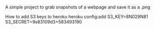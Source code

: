 A simple project to grab snapshots of a webpage and save it as a .png


How to add S3 keys to heroku
heroku config:add S3_KEY=8N029N81 S3_SECRET=9s83109d3+583493190